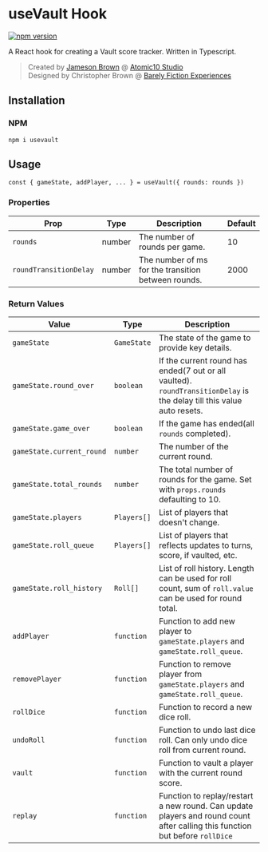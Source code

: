 # useVault Hook

[![npm version](https://badge.fury.io/js/usevault.svg)](https://badge.fury.io/js/usevault)

A React hook for creating a Vault score tracker. Written in Typescript.

> Created by [Jameson Brown](https://jamesonb.com) @ [Atomic10 Studio](https://atomic10.studio)  
> Designed by Christopher Brown @ [Barely Fiction Experiences](https://barelyfiction.design)

## Installation

### NPM

```
npm i usevault
```

## Usage

```
const { gameState, addPlayer, ... } = useVault({ rounds: rounds })
```

### Properties

| Prop                   | Type   | Description                                         | Default |
| ---------------------- | ------ | --------------------------------------------------- | ------- |
| `rounds`               | number | The number of rounds per game.                      | 10      |
| `roundTransitionDelay` | number | The number of ms for the transition between rounds. | 2000    |

### Return Values

| Value                     | Type        | Description                                                                                                                  |
| ------------------------- | ----------- | ---------------------------------------------------------------------------------------------------------------------------- |
| `gameState`               | `GameState` | The state of the game to provide key details.                                                                                |
| `gameState.round_over`    | `boolean`   | If the current round has ended(7 out or all vaulted). `roundTransitionDelay` is the delay till this value auto resets.       |
| `gameState.game_over`     | `boolean`   | If the game has ended(all `rounds` completed).                                                                               |
| `gameState.current_round` | `number`    | The number of the current round.                                                                                             |
| `gameState.total_rounds`  | `number`    | The total number of rounds for the game. Set with `props.rounds` defaulting to 10.                                           |
| `gameState.players`       | `Players[]` | List of players that doesn't change.                                                                                         |
| `gameState.roll_queue`    | `Players[]` | List of players that reflects updates to turns, score, if vaulted, etc.                                                      |
| `gameState.roll_history`  | `Roll[]`    | List of roll history. Length can be used for roll count, sum of `roll.value` can be used for round total.                    |
| `addPlayer`               | `function`  | Function to add new player to `gameState.players` and `gameState.roll_queue`.                                                |
| `removePlayer`            | `function`  | Function to remove player from `gameState.players` and `gameState.roll_queue`.                                               |
| `rollDice`                | `function`  | Function to record a new dice roll.                                                                                          |
| `undoRoll`                | `function`  | Function to undo last dice roll. Can only undo dice roll from current round.                                                 |
| `vault`                   | `function`  | Function to vault a player with the current round score.                                                                     |
| `replay`                  | `function`  | Function to replay/restart a new round. Can update players and round count after calling this function but before `rollDice` |
